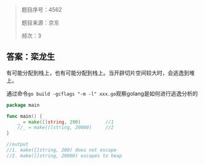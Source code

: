 > 题目序号：4562
>
> 题目来源：京东
>
> 频次：3

## 答案：栾龙生

有可能分配到栈上，也有可能分配到栈上。当开辟切片空间较大时，会逃逸到堆上。

通过命令`go build -gcflags "-m -l" xxx.go`观察golang是如何进行逃逸分析的

```go
package main

func main() {
	_ = make([]string, 200)		 	//1
    //_ = make([]string, 20000)		//2
}

//output
//1. make([]string, 200) does not escape
//2. make([]string, 20000) escapes to heap
```

